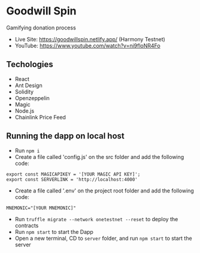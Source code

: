# Goodwill Spin
Gamifying donation process

- Live Site:  https://goodwillspin.netlify.app/    (Harmony Testnet)
- YouTube: https://www.youtube.com/watch?v=ni9floNR4Fo

## Techologies
- React
- Ant Design
- Solidity
- Openzeppelin
- Magic
- Node.js
- Chainlink Price Feed

## Running the dapp on local host
- Run `npm i`
- Create a file called 'config.js' on the src folder and add the following code:
```
export const MAGICAPIKEY = '[YOUR MAGIC API KEY]';
export const SERVERLINK = 'http://localhost:4000'

```
- Create a file called '.env' on the project root folder and add the following code:
```
MNEMONIC="[YOUR MNEMONIC]"
```
- Run `truffle migrate --network onetestnet --reset` to deploy the contracts
- Run `npm start` to start the Dapp
- Open a new terminal, CD to `server` folder, and run `npm start` to start the server
